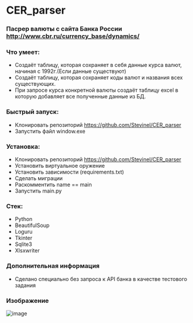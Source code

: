 # CER_parser

### Пасрер валюты с сайта Банка России http://www.cbr.ru/currency_base/dynamics/

### Что умеет:
- Создаёт таблицу, которая сохраняет в себя данные курса валют, начиная с 1992г.(Если данные существуют)
- Создаёт таблицу, которая сохраняет коды валют и названия всех существующих.
- При запросе курса конкретной валюты создаёт таблицу excel в которую добавляет все полученные данные из БД.

### Быстрый запуск:
- Клонировать репозиторий https://github.com/Stevinel/CER_parser
- Запустить файл window.exe

### Установка:
- Клонировать репозиторий https://github.com/Stevinel/CER_parser
- Установить виртуальное оружение
- Установить зависимости (requirements.txt)
- Сделать миграции
- Раскомментить name == main
- Запустить main.py

### Стек:
- Python
- BeautifulSoup
- Loguru
- Tkinter
- Sqlite3
- Xlsxwriter

### Дополнительная информация
- Сделано специально без запроса к API банка в качестве тестового задания

### Изображение
![image](https://user-images.githubusercontent.com/72396348/134424474-6231d6e1-a54f-4571-98a3-07ff90ea8b1f.png)
